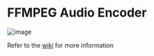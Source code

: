 # FFMPEG Audio Encoder # 

![image](https://user-images.githubusercontent.com/48299282/170381899-eb975098-0ee4-4441-989a-de61270ba917.png)
 
Refer to the [wiki](https://github.com/jlw4049/FFMPEG-Audio-Encoder/wiki) for more information
